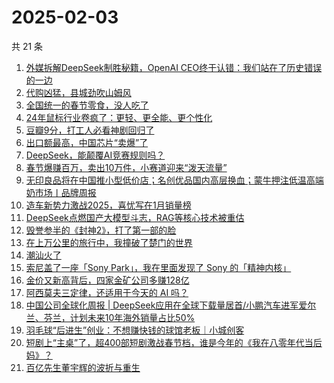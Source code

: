 # 2025-02-03

共 21 条

<!-- BEGIN 36KR -->
<!-- 最后更新时间 2025-02-03 09:09:35 +0800 -->
1. [外媒拆解DeepSeek制胜秘籍，OpenAI CEO终于认错：我们站在了历史错误的一边](https://36kr.com/p/3147635441211909)
1. [代购凶猛，县城劲吹山姆风](https://36kr.com/p/3147831650074377)
1. [全国统一的春节零食，没人吃了](https://36kr.com/p/3148167676173061)
1. [24年鼠标行业卷疯了：更轻、更全能、更个性化](https://36kr.com/p/3149000586067713)
1. [豆瓣9分，打工人必看神剧回归了](https://36kr.com/p/3147689284180487)
1. [出口额最高，中国芯片“卖爆”了](https://36kr.com/p/3147560566217478)
1. [DeepSeek，能颠覆AI竞赛规则吗？](https://36kr.com/p/3147428435925513)
1. [春节爆赚百万，卖出10万件，小赛道迎来“泼天流量”](https://36kr.com/p/3148074162854402)
1. [无印良品将在中国推小型低价店；名创优品国内高层换血；蒙牛押注低温高端奶市场丨品牌周报](https://36kr.com/p/3149222980213512)
1. [造车新势力激战2025，喜忧写在1月销量榜](https://36kr.com/p/3147982401273600)
1. [DeepSeek点燃国产大模型斗志，RAG等核心技术被重估](https://36kr.com/p/3147514116594176)
1. [毁誉参半的《封神2》，打了第一部的脸](https://36kr.com/p/3147831228324613)
1. [在上万公里的旅行中，我撞破了楚门的世界](https://36kr.com/p/3147542329907973)
1. [潮汕火了](https://36kr.com/p/3147763635575553)
1. [索尼盖了一座「Sony Park」，我在里面发现了 Sony 的「精神内核」](https://36kr.com/p/3147581721533193)
1. [金价又新高背后，四家金矿公司多赚128亿](https://36kr.com/p/3148769795267329)
1. [阿西莫夫三定律，还适用于今天的 AI 吗？](https://36kr.com/p/3148966476585730)
1. [中国公司全球化周报 | DeepSeek应用在全球下载量居首/小鹏汽车进军爱尔兰、芬兰，计划未来10年海外销量占比50%](https://36kr.com/p/3147647199304450)
1. [羽毛球“后进生”创业：不想赚快钱的球馆老板｜小城创客](https://36kr.com/p/3147924566366977)
1. [短剧上“主桌”了，超400部短剧激战春节档，谁是今年的《我在八零年代当后妈》？](https://36kr.com/p/3148962189630216)
1. [百亿先生董宇辉的波折与重生](https://36kr.com/p/3147868139608840)
<!-- END 36KR -->